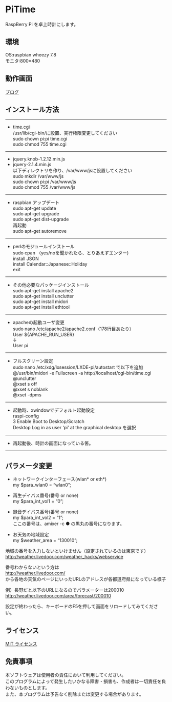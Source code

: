 PiTime
====

RaspBerry Pi を卓上時計にします。

## 環境

OS:raspbian wheezy 7.8  
モニタ:800×480  

## 動作画面
[ブログ](http://www.netf.co.jp/blog/tech/raspberry-pi-%E3%81%A7%E5%8D%93%E4%B8%8A%E6%99%82%E8%A8%88%E3%82%92%E4%BD%9C%E3%81%A3%E3%81%A6%E3%81%BF%E3%81%BE%E3%81%97%E3%81%9F/)

## インストール方法

--------------------------------------

* time.cgi  
  /usr/lib/cgi-bin/に設置、実行権限変更してください  
  sudo chown pi:pi time.cgi  
  sudo chmod 755 time.cgi  

--------------------------------------

* jquery.knob-1.2.12.min.js  
* jquery-2.1.4.min.js  
  以下ディレクトリを作り、/var/www/jsに設置してください  
  sudo mkdir /var/www/js  
  sudo chown pi:pi /var/www/js  
  sudo chmod 755 /var/www/js  

--------------------------------------

* raspbian アップデート  
  sudo apt-get update  
  sudo apt-get upgrade  
  sudo apt-get dist-upgrade  
  再起動  
  sudo apt-get autoremove  

--------------------------------------

* perlのモジュールインストール  
  sudo cpan    （yes/noを聞かれたら、とりあえずエンター)  
  install JSON  
  install Calendar::Japanese::Holiday  
  exit  

--------------------------------------

* その他必要なパッケージインストール  
  sudo apt-get install apache2  
  sudo apt-get install unclutter  
  sudo apt-get install midori  
  sudo apt-get install ethtool  

--------------------------------------

* apacheの起動ユーザ変更  
  sudo nano /etc/apache2/apache2.conf（178行目あたり）  
  User ${APACHE_RUN_USER}  
  ↓  
  User pi  

--------------------------------------

* フルスクリーン設定  
  sudo nano /etc/xdg/lxsession/LXDE-pi/autostart で以下を追加  
  @/usr/bin/midori -e Fullscreen -a http://localhost/cgi-bin/time.cgi  
  @unclutter  
  @xset s off  
  @xset s noblank  
  @xset -dpms  

--------------------------------------

* 起動時、xwindowでデフォルト起動設定  
  raspi-config  
  3 Enable Boot to Desktop/Scratch  
  Desktop Log in as user ‘pi’ at the graphical desktop を選択  

--------------------------------------

* 再起動後、時計の画面になっている筈。  

--------------------------------------

## パラメータ変更  

* ネットワークインターフェース(wlan* or eth*)  
my $para_wlan0 = “wlan0”;  

* 再生デイバス番号(番号 or none)  
my $para_int_vol1 = “0”;  
* 録音デイバス番号(番号 or none)  
my $para_int_vol2 = “1”;  
ここの番号は、amixer -c ● の黒丸の番号になります。  

* お天気の地域設定  
my $weather_area = “130010”;  

地域の番号を入力しないといけません（設定されているのは東京です）  
http://weather.livedoor.com/weather_hacks/webservice  

番号わからないという方は  
http://weather.livedoor.com/  
から各地の天気のページにいったURLのアドレスが各都道府県になっている様子  

例）長野だと以下のURLになるのでパラメーターは200010  
http://weather.livedoor.com/area/forecast/200010  

設定が終わったら、キーボードのF5を押して画面をリロードしてみてください。  

## ライセンス

[MIT ライセンス](http://ja.wikipedia.org/wiki/MIT_License)

## 免責事項

本ソフトウェアは使用者の責任において利用してください。  
このプログラムによって発生したいかなる障害・損害も、作成者は一切責任を負わないものとします。  
また、本プログラムは予告なく削除または変更する場合があります。  
